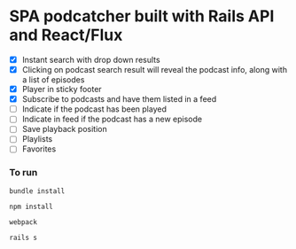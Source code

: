 # SPA podcatcher built with Rails API and React/Flux

- [x] Instant search with drop down results
- [x] Clicking on podcast search result will reveal the podcast info, along with a list of episodes
- [x] Player in sticky footer
- [x] Subscribe to podcasts and have them listed in a feed
- [ ] Indicate if the podcast has been played
- [ ] Indicate in feed if the podcast has a new episode
- [ ] Save playback position
- [ ] Playlists
- [ ] Favorites

### To run
`bundle install`

`npm install`

`webpack`

`rails s`
